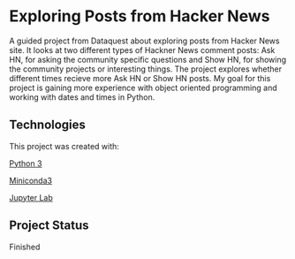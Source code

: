 # Exploring Posts from Hacker News
A guided project from Dataquest about exploring posts from Hacker News site. It looks at two different types of Hackner News comment posts: Ask HN, for asking the community specific questions and Show HN, for showing the community projects or interesting things. The project explores whether different times recieve more Ask HN or Show HN posts. My goal for this project is gaining more experience with object oriented programming and working with dates and times in Python.

## Technologies

This project was created with:

[Python 3](https://www.python.org/downloads/)

[Miniconda3](https://docs.conda.io/en/latest/miniconda.html)

[Jupyter Lab](https://jupyterlab.readthedocs.io/en/stable/)

## Project Status

Finished
